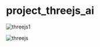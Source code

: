 # project_threejs_ai

![threejs1](https://github.com/MEO41/project_threejs_ai/assets/108978859/46490dfa-ec56-4db0-9254-7dab140a95e0)

![threejs](https://github.com/MEO41/project_threejs_ai/assets/108978859/2f817a0a-7f5c-4379-96b8-4ece398524f0)

